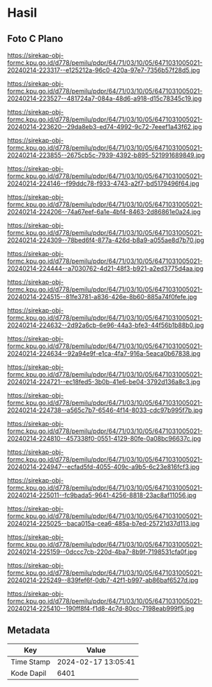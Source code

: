 # Hasil

## Foto C Plano

https://sirekap-obj-formc.kpu.go.id/d778/pemilu/pdpr/64/71/03/10/05/6471031005021-20240214-223317--e125212a-96c0-420a-97e7-7356b57f28d5.jpg

https://sirekap-obj-formc.kpu.go.id/d778/pemilu/pdpr/64/71/03/10/05/6471031005021-20240214-223527--481724a7-084a-48d6-a918-d15c78345c19.jpg

https://sirekap-obj-formc.kpu.go.id/d778/pemilu/pdpr/64/71/03/10/05/6471031005021-20240214-223620--29da8eb3-ed74-4992-9c72-7eeef1a43f62.jpg

https://sirekap-obj-formc.kpu.go.id/d778/pemilu/pdpr/64/71/03/10/05/6471031005021-20240214-223855--2675cb5c-7939-4392-b895-521991689849.jpg

https://sirekap-obj-formc.kpu.go.id/d778/pemilu/pdpr/64/71/03/10/05/6471031005021-20240214-224146--f99ddc78-f933-4743-a2f7-bd5179496f64.jpg

https://sirekap-obj-formc.kpu.go.id/d778/pemilu/pdpr/64/71/03/10/05/6471031005021-20240214-224206--74a67eef-6a1e-4bf4-8463-2d86861e0a24.jpg

https://sirekap-obj-formc.kpu.go.id/d778/pemilu/pdpr/64/71/03/10/05/6471031005021-20240214-224309--78bed6f4-877a-426d-b8a9-a055ae8d7b70.jpg

https://sirekap-obj-formc.kpu.go.id/d778/pemilu/pdpr/64/71/03/10/05/6471031005021-20240214-224444--a7030762-4d21-48f3-b921-a2ed3775d4aa.jpg

https://sirekap-obj-formc.kpu.go.id/d778/pemilu/pdpr/64/71/03/10/05/6471031005021-20240214-224515--81fe3781-a836-426e-8b60-885a74f0fefe.jpg

https://sirekap-obj-formc.kpu.go.id/d778/pemilu/pdpr/64/71/03/10/05/6471031005021-20240214-224632--2d92a6cb-6e96-44a3-bfe3-44f56b1b88b0.jpg

https://sirekap-obj-formc.kpu.go.id/d778/pemilu/pdpr/64/71/03/10/05/6471031005021-20240214-224634--92a94e9f-e1ca-4fa7-916a-5eaca0b67838.jpg

https://sirekap-obj-formc.kpu.go.id/d778/pemilu/pdpr/64/71/03/10/05/6471031005021-20240214-224721--ec18fed5-3b0b-41e6-be04-3792d136a8c3.jpg

https://sirekap-obj-formc.kpu.go.id/d778/pemilu/pdpr/64/71/03/10/05/6471031005021-20240214-224738--a565c7b7-6546-4f14-8033-cdc97b995f7b.jpg

https://sirekap-obj-formc.kpu.go.id/d778/pemilu/pdpr/64/71/03/10/05/6471031005021-20240214-224810--457338f0-0551-4129-80fe-0a08bc96637c.jpg

https://sirekap-obj-formc.kpu.go.id/d778/pemilu/pdpr/64/71/03/10/05/6471031005021-20240214-224947--ecfad5fd-4055-409c-a9b5-6c23e816fcf3.jpg

https://sirekap-obj-formc.kpu.go.id/d778/pemilu/pdpr/64/71/03/10/05/6471031005021-20240214-225011--fc9bada5-9641-4256-8818-23ac8af11056.jpg

https://sirekap-obj-formc.kpu.go.id/d778/pemilu/pdpr/64/71/03/10/05/6471031005021-20240214-225025--baca015a-cea6-485a-b7ed-25721d37d113.jpg

https://sirekap-obj-formc.kpu.go.id/d778/pemilu/pdpr/64/71/03/10/05/6471031005021-20240214-225159--0dccc7cb-220d-4ba7-8b9f-7198531cfa0f.jpg

https://sirekap-obj-formc.kpu.go.id/d778/pemilu/pdpr/64/71/03/10/05/6471031005021-20240214-225249--839fef6f-0db7-42f1-b997-ab86baf6527d.jpg

https://sirekap-obj-formc.kpu.go.id/d778/pemilu/pdpr/64/71/03/10/05/6471031005021-20240214-225410--190ff8f4-f1d8-4c7d-80cc-7198eab999f5.jpg


## Metadata

| Key        | Value               |
| ---------- | ------------------- |
| Time Stamp | 2024-02-17 13:05:41 |
| Kode Dapil | 6401                |



